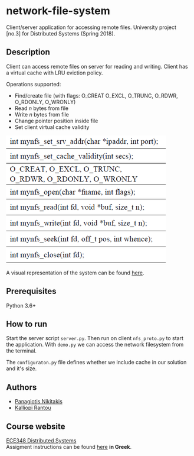 # network-file-system
Client/server application for accessing remote files. University project [no.3] for Distributed Systems (Spring 2018).

## Description
Client can access remote files on server for reading and writing. Client has a virtual cache with LRU eviction policy.  

Operations supported:
- Find/create file (with flags: O_CREAT O_EXCL, O_TRUNC, O_RDWR, O_RDONLY, O_WRONLY)
- Read *n* bytes from file
- Write *n* bytes from file
- Change pointer position inside file
- Set client virtual cache validity

![Operation instructions](https://github.com/pnikitakis/network-file-system/blob/main/images/instructions.png)

A visual representation of the system can be found [here](https://github.com/pnikitakis/distributed-runtime/blob/main/Visual%20representation.pdf).

## Prerequisites
Python 3.6+

## How to run
Start the server script `server.py`. Then run on client `nfs_proto.py` to start the application. With `demo.py` we can access the network filesystem from the terminal. 

The `configuraton.py` file defines whether we include cache in our solution and it's size.


## Authors
- [Panagiotis Nikitakis](https://www.linkedin.com/in/panagiotis-nikitakis/)
- [Kalliopi Rantou](https://www.linkedin.com/in/kalliopi-rantou-6564981b4/)

## Course website
[ECE348 Distributed Systems](https://www.e-ce.uth.gr/studies/undergraduate/courses/ece348/?lang=en)  
Assigment instructions can be found [here](https://github.com/pnikitakis/network-file-system/blob/main/assigment_instructions_GR.pdf) **in Greek**.
